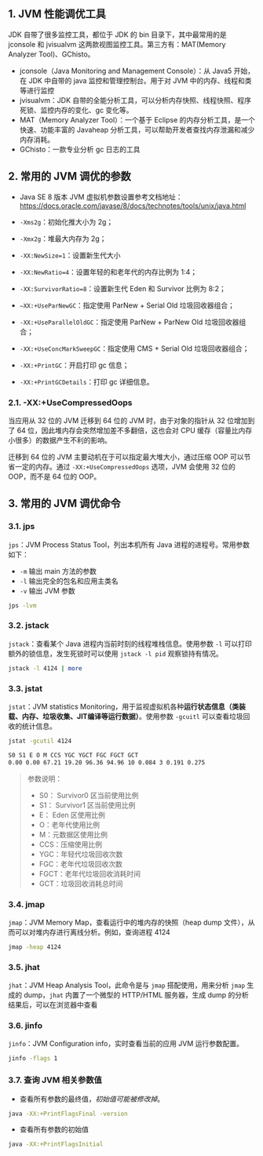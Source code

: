 ## 1. JVM 性能调优工具

JDK 自带了很多监控工具，都位于 JDK 的 bin 目录下，其中最常用的是 jconsole 和 jvisualvm 这两款视图监控工具。第三方有：MAT(Memory Analyzer Tool)、GChisto。

- jconsole（Java Monitoring and Management Console）：从 Java5 开始，在 JDK 中自带的 java 监控和管理控制台。用于对 JVM 中的内存、线程和类等进行监控
- jvisualvm：JDK 自带的全能分析工具，可以分析内存快照、线程快照、程序死锁、监控内存的变化、gc 变化等。
- MAT（Memory Analyzer Tool）：一个基于 Eclipse 的内存分析工具，是一个快速、功能丰富的 Javaheap 分析工具，可以帮助开发者查找内存泄漏和减少内存消耗。
- GChisto：一款专业分析 gc 日志的工具

## 2. 常用的 JVM 调优的参数

- Java SE 8 版本 JVM 虚拟机参数设置参考文档地址：https://docs.oracle.com/javase/8/docs/technotes/tools/unix/java.html

- `-Xms2g`：初始化推大小为 2g；
- `-Xmx2g`：堆最大内存为 2g；
- `-XX:NewSize=1`：设置新生代大小
- `-XX:NewRatio=4`：设置年轻的和老年代的内存比例为 1:4；
- `-XX:SurvivorRatio=8`：设置新生代 Eden 和 Survivor 比例为 8:2；
- `–XX:+UseParNewGC`：指定使用 ParNew + Serial Old 垃圾回收器组合；
- `-XX:+UseParallelOldGC`：指定使用 ParNew + ParNew Old 垃圾回收器组合；
- `-XX:+UseConcMarkSweepGC`：指定使用 CMS + Serial Old 垃圾回收器组合；
- `-XX:+PrintGC`：开启打印 gc 信息；
- `-XX:+PrintGCDetails`：打印 gc 详细信息。

### 2.1. -XX:+UseCompressedOops

当应用从 32 位的 JVM 迁移到 64 位的 JVM 时，由于对象的指针从 32 位增加到了 64 位，因此堆内存会突然增加差不多翻倍，这也会对 CPU 缓存（容量比内存小很多）的数据产生不利的影响。

迁移到 64 位的 JVM 主要动机在于可以指定最大堆大小，通过压缩 OOP 可以节省一定的内存。通过 `-XX:+UseCompressedOops` 选项，JVM 会使用 32 位的 OOP，而不是 64 位的 OOP。

## 3. 常用的 JVM 调优命令

### 3.1. jps

`jps`：JVM Process Status Tool，列出本机所有 Java 进程的进程号。常用参数如下：

- `-m` 输出 main 方法的参数
- `-l` 输出完全的包名和应用主类名
- `-v` 输出 JVM 参数

```bash
jps -lvm
```

### 3.2. jstack

`jstack`：查看某个 Java 进程内当前时刻的线程堆栈信息。使用参数 `-l` 可以打印额外的锁信息，发生死锁时可以使用 `jstack -l pid` 观察锁持有情况。

```bash
jstack -l 4124 | more
```

### 3.3. jstat

`jstat`：JVM statistics Monitoring，用于监视虚拟机各种**运行状态信息（类装载、内存、垃圾收集、JIT编译等运行数据）**。使用参数 `-gcuitl` 可以查看垃圾回收的统计信息。

```bash
jstat -gcutil 4124

S0 S1 E O M CCS YGC YGCT FGC FGCT GCT
0.00 0.00 67.21 19.20 96.36 94.96 10 0.084 3 0.191 0.275
```

> 参数说明：
>
> - S0： Survivor0 区当前使用比例
> - S1： Survivor1 区当前使用比例
> - E： Eden 区使用比例
> - O：老年代使用比例
> - M：元数据区使用比例
> - CCS：压缩使用比例
> - YGC：年轻代垃圾回收次数
> - FGC：老年代垃圾回收次数
> - FGCT：老年代垃圾回收消耗时间
> - GCT：垃圾回收消耗总时间

### 3.4. jmap

`jmap`：JVM Memory Map，查看运行中的堆内存的快照（heap dump 文件），从而可以对堆内存进行离线分析。例如，查询进程 4124

```bash
jmap -heap 4124
```

### 3.5. jhat

`jhat`：JVM Heap Analysis Tool，此命令是与 `jmap` 搭配使用，用来分析 `jmap` 生成的 dump，`jhat` 内置了一个微型的 HTTP/HTML 服务器，生成 dump 的分析结果后，可以在浏览器中查看

### 3.6. jinfo

`jinfo`：JVM Configuration info，实时查看当前的应用 JVM 运行参数配置。

```bash
jinfo -flags 1
```

### 3.7. 查询 JVM 相关参数值

- 查看所有参数的最终值，*初始值可能被修改掉*。

```bash
java -XX:+PrintFlagsFinal -version
```

- 查看所有参数的初始值

```bash
java -XX:+PrintFlagsInitial
```
